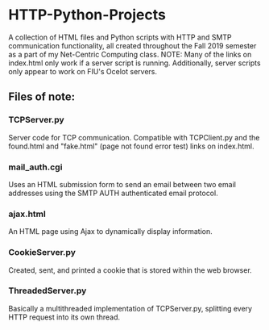 # HTTP-Python-Projects
A collection of HTML files and Python scripts with HTTP and SMTP communication functionality, all created throughout the Fall 2019 semester as a part of my Net-Centric Computing class.
NOTE: Many of the links on index.html only work if a server script is running. Additionally, server scripts only appear to work on FIU's Ocelot servers.

## Files of note:

### TCPServer.py
Server code for TCP communication. Compatible with TCPClient.py and the found.html and "fake.html" (page not found error test) links on index.html.

### mail_auth.cgi
Uses an HTML submission form to send an email between two email addresses using the SMTP AUTH authenticated email protocol.

### ajax.html
An HTML page using Ajax to dynamically display information.

### CookieServer.py
Created, sent, and printed a cookie that is stored within the web browser.

### ThreadedServer.py
Basically a multithreaded implementation of TCPServer.py, splitting every HTTP request into its own thread.
